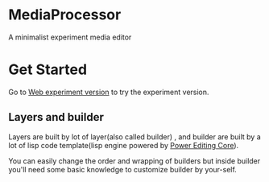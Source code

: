 # MediaProcessor
A minimalist experiment media editor

# Get Started

Go to [Web experiment version](https://ljcucc.github.io/MediaProcessor/public/) to try the experiment version.

## Layers and builder
Layers are built by lot of layer(also called builder) , and builder are built by a lot of lisp code template(lisp engine powered by [Power Editing Core](https://github.com/ljcucc/power-editing-core)).

You can easily change the order and wrapping of builders but inside builder you'll need some basic knowledge to customize builder by your-self.